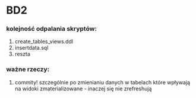 # BD2


### kolejność odpalania skryptów:
1. create_tables_views.ddl
2. insertdata.sql
3. reszta

### ważne rzeczy:
1. commity! szczególnie po zmienianiu danych w tabelach które wpływają na widoki zmaterializowane - inaczej się nie zrefreshują
